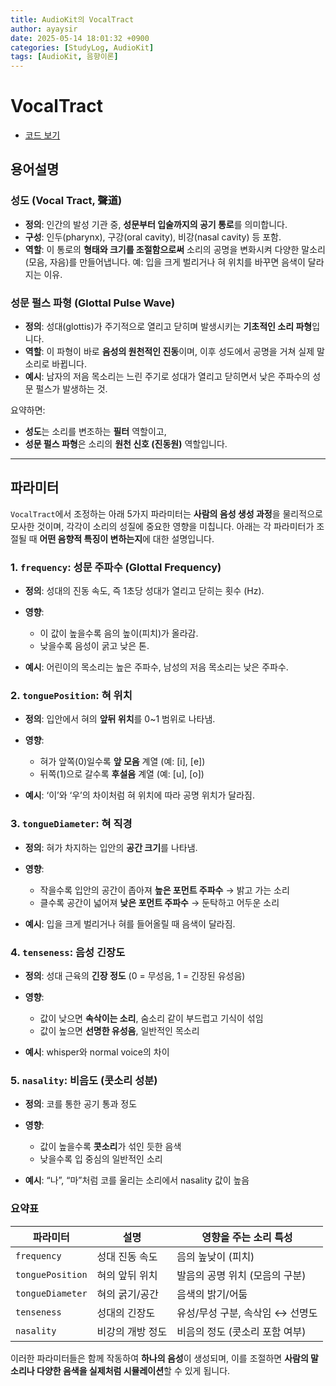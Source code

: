 ```yaml
---
title: AudioKit의 VocalTract
author: ayaysir
date: 2025-05-14 18:01:32 +0900
categories: [StudyLog, AudioKit]
tags: [AudioKit, 음향이론]
---
```


# VocalTract

- [코드 보기](https://github.com/ayaysir/Swift-Playgrounds/blob/main/AudioKit%20Cookbook%20Copy/AudioKit%20Cookbook%20Copy/Recipe/MiniApps/VocalTract.swift)

## 용어설명

### **성도 (Vocal Tract, 聲道)**

* **정의**: 인간의 발성 기관 중, **성문부터 입술까지의 공기 통로**를 의미합니다.
* **구성**: 인두(pharynx), 구강(oral cavity), 비강(nasal cavity) 등 포함.
* **역할**: 이 통로의 **형태와 크기를 조절함으로써** 소리의 공명을 변화시켜 다양한 말소리(모음, 자음)를 만들어냅니다.
  예: 입을 크게 벌리거나 혀 위치를 바꾸면 음색이 달라지는 이유.

### **성문 펄스 파형 (Glottal Pulse Wave)**

* **정의**: 성대(glottis)가 주기적으로 열리고 닫히며 발생시키는 **기초적인 소리 파형**입니다.
* **역할**: 이 파형이 바로 **음성의 원천적인 진동**이며, 이후 성도에서 공명을 거쳐 실제 말소리로 바뀝니다.
* **예시**: 남자의 저음 목소리는 느린 주기로 성대가 열리고 닫히면서 낮은 주파수의 성문 펄스가 발생하는 것.

요약하면:

* **성도**는 소리를 변조하는 **필터** 역할이고,
* **성문 펄스 파형**은 소리의 **원천 신호 (진동원)** 역할입니다.

---

## 파라미터

`VocalTract`에서 조정하는 아래 5가지 파라미터는 **사람의 음성 생성 과정**을 물리적으로 모사한 것이며, 각각이 소리의 성질에 중요한 영향을 미칩니다. 아래는 각 파라미터가 조절될 때 **어떤 음향적 특징이 변하는지**에 대한 설명입니다.


### 1. `frequency`: 성문 주파수 (Glottal Frequency)

* **정의**: 성대의 진동 속도, 즉 1초당 성대가 열리고 닫히는 횟수 (Hz).
* **영향**:

  * 이 값이 높을수록 음의 높이(피치)가 올라감.
  * 낮을수록 음성이 굵고 낮은 톤.
* **예시**: 어린이의 목소리는 높은 주파수, 남성의 저음 목소리는 낮은 주파수.



### 2. `tonguePosition`: 혀 위치

* **정의**: 입안에서 혀의 **앞뒤 위치**를 0\~1 범위로 나타냄.
* **영향**:

  * 혀가 앞쪽(0)일수록 **앞 모음** 계열 (예: \[i], \[e])
  * 뒤쪽(1)으로 갈수록 **후설음** 계열 (예: \[u], \[o])
* **예시**: ‘이’와 ‘우’의 차이처럼 혀 위치에 따라 공명 위치가 달라짐.



### 3. `tongueDiameter`: 혀 직경

* **정의**: 혀가 차지하는 입안의 **공간 크기**를 나타냄.
* **영향**:

  * 작을수록 입안의 공간이 좁아져 **높은 포먼트 주파수** → 밝고 가는 소리
  * 클수록 공간이 넓어져 **낮은 포먼트 주파수** → 둔탁하고 어두운 소리
* **예시**: 입을 크게 벌리거나 혀를 들어올릴 때 음색이 달라짐.



### 4. `tenseness`: 음성 긴장도

* **정의**: 성대 근육의 **긴장 정도** (0 = 무성음, 1 = 긴장된 유성음)
* **영향**:

  * 값이 낮으면 **속삭이는 소리**, 숨소리 같이 부드럽고 기식이 섞임
  * 값이 높으면 **선명한 유성음**, 일반적인 목소리
* **예시**: whisper와 normal voice의 차이



### 5. `nasality`: 비음도 (콧소리 성분)

* **정의**: 코를 통한 공기 통과 정도
* **영향**:

  * 값이 높을수록 **콧소리**가 섞인 듯한 음색
  * 낮을수록 입 중심의 일반적인 소리
* **예시**: “나”, “마”처럼 코를 울리는 소리에서 nasality 값이 높음


### 요약표

| 파라미터             | 설명        | 영향을 주는 소리 특성        |
| ---------------- | --------- | ------------------- |
| `frequency`      | 성대 진동 속도  | 음의 높낮이 (피치)         |
| `tonguePosition` | 혀의 앞뒤 위치  | 발음의 공명 위치 (모음의 구분)  |
| `tongueDiameter` | 혀의 굵기/공간  | 음색의 밝기/어둠           |
| `tenseness`      | 성대의 긴장도   | 유성/무성 구분, 속삭임 ↔ 선명도 |
| `nasality`       | 비강의 개방 정도 | 비음의 정도 (콧소리 포함 여부)  |



이러한 파라미터들은 함께 작동하여 **하나의 음성**이 생성되며, 이를 조절하면 **사람의 말소리나 다양한 음색을 실제처럼 시뮬레이션**할 수 있게 됩니다.
